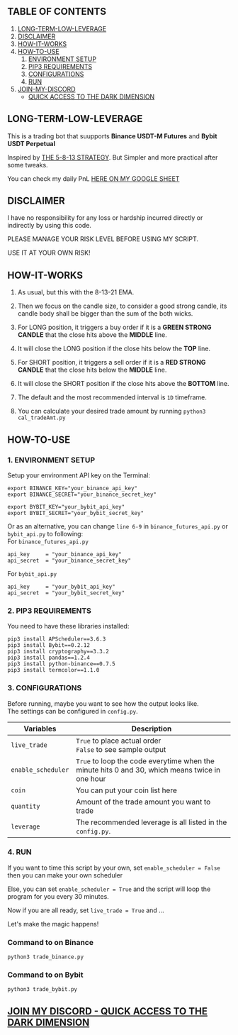 ## TABLE OF CONTENTS

1. [LONG-TERM-LOW-LEVERAGE](#long_term_low_leverage)
2. [DISCLAIMER](#hello_disclaimer)
3. [HOW-IT-WORKS](#how_it_works)
4. [HOW-TO-USE](#how_to_use)
    1. [ENVIRONMENT SETUP](#environment_setup)
    2. [PIP3 REQUIREMENTS](#pip3_requirements)
    3. [CONFIGURATIONS](#configurations)
    4. [RUN](#run)
5. [JOIN-MY-DISCORD](#discord)
    - [QUICK ACCESS TO THE DARK DIMENSION](https://discord.gg/r4TnhcdqmT)

<a name="long_term_low_leverage"></a>
## LONG-TERM-LOW-LEVERAGE
This is a trading bot that suupports **Binance USDT-M Futures** and **Bybit USDT Perpetual**

Inspired by [THE 5-8-13 STRATEGY](https://www.dolphintrader.com/5-8-13-forex-scalping-trading-strategy/). But Simpler and more practical after some tweaks.  

You can check my daily PnL [HERE ON MY GOOGLE SHEET](https://docs.google.com/spreadsheets/d/1VsOY7B7WWT0D67ifggpbsdHrQEegl0DaXHfWhsx--tY/edit#gid=210739304)  

<a name="hello_disclaimer"></a>
## DISCLAIMER
I have no responsibility for any loss or hardship incurred directly or indirectly by using this code.

PLEASE MANAGE YOUR RISK LEVEL BEFORE USING MY SCRIPT.

USE IT AT YOUR OWN RISK!

<a name="how_it_works"></a>
## HOW-IT-WORKS

1. As usual, but this with the 8-13-21 EMA.  

2. Then we focus on the candle size, to consider a good strong candle, its candle body shall be bigger than the sum of the both wicks.  

3. For LONG position, it triggers a buy order if it is a **GREEN STRONG CANDLE** that the close hits above the **MIDDLE** line.  

4. It will close the LONG position if the close hits below the **TOP** line.  

5. For SHORT position, it triggers a sell order if it is a **RED STRONG CANDLE** that the close hits below the **MIDDLE** line.  

6. It will close the SHORT position if the close hits above the **BOTTOM** line.  

7. The default and the most recommended interval is `1D` timeframe.  

8. You can calculate your desired trade amount by running `python3 cal_tradeAmt.py`

<a name="how_to_use"></a>
## HOW-TO-USE
<a name="environment_setup"></a>
### 1. ENVIRONMENT SETUP
Setup your environment API key on the Terminal:
```
export BINANCE_KEY="your_binance_api_key"
export BINANCE_SECRET="your_binance_secret_key"

export BYBIT_KEY="your_bybit_api_key"
export BYBIT_SECRET="your_bybit_secret_key"
```

Or as an alternative, you can change `line 6-9` in `binance_futures_api.py` or `bybit_api.py` to following:  
For `binance_futures_api.py`
```
api_key     = "your_binance_api_key"
api_secret  = "your_binance_secret_key"
```
For `bybit_api.py`
```
api_key     = "your_bybit_api_key"
api_secret  = "your_bybit_secret_key"
```

<a name="pip3_requirements"></a>
### 2. PIP3 REQUIREMENTS
You need to have these libraries installed:
```
pip3 install APScheduler==3.6.3
pip3 install Bybit==0.2.12
pip3 install cryptography==3.3.2
pip3 install pandas==1.2.4
pip3 install python-binance==0.7.5
pip3 install termcolor==1.1.0
```

<a name="configurations"></a>
### 3. CONFIGURATIONS
Before running, maybe you want to see how the output looks like.  
The settings can be configured in `config.py`.

| Variables           | Description                                                                                                |
| --------------------| -----------------------------------------------------------------------------------------------------------|
| `live_trade`        |`True` to place actual order <br /> `False` to see sample output                                            |
| `enable_scheduler`  |`True` to loop the code everytime when the minute hits 0 and 30, which means twice in one hour              |
| `coin`              | You can put your coin list here                                                                            |
| `quantity`          | Amount of the trade amount you want to trade                                                               |
| `leverage`          | The recommended leverage is all listed in the `config.py`.                                                 |

<a name="run"></a>
### 4. RUN
If you want to time this script by your own, set `enable_scheduler = False` then you can make your own scheduler

Else, you can set `enable_scheduler = True` and the script will loop the program for you every 30 minutes.

Now if you are all ready, set `live_trade = True` and ...

Let's make the magic happens!

### Command to on Binance
```
python3 trade_binance.py
```

### Command to on Bybit
```
python3 trade_bybit.py
```

<a name="discord"></a>
## [JOIN MY DISCORD - QUICK ACCESS TO THE DARK DIMENSION](https://discord.gg/r4TnhcdqmT)
